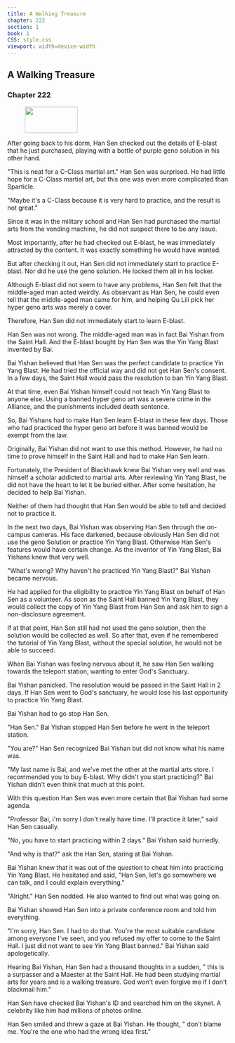 ```yaml
---
title: A Walking Treasure
chapter: 222
section: 1
book: 1
CSS: style.css
viewport: width=device-width
---
```


## A Walking Treasure

### Chapter 222

<figure>
	<img src="../Images/gem.gif" alt="" id="gem" width="120" height="60" />
</figure>

After going back to his dorm, Han Sen checked out the details of E-blast that he just purchased, playing with a bottle of purple geno solution in his other hand.

"This is neat for a C-Class martial art." Han Sen was surprised. He had little hope for a C-Class martial art, but this one was even more complicated than Sparticle.

"Maybe it's a C-Class because it is very hard to practice, and the result is not great."

Since it was in the military school and Han Sen had purchased the martial arts from the vending machine, he did not suspect there to be any issue.

Most importantly, after he had checked out E-blast, he was immediately attracted by the content. It was exactly something he would have wanted.

But after checking it out, Han Sen did not immediately start to practice E-blast. Nor did he use the geno solution. He locked them all in his locker.

Although E-blast did not seem to have any problems, Han Sen felt that the middle-aged man acted weirdly. As observant as Han Sen, he could even tell that the middle-aged man came for him, and helping Qu Lili pick her hyper geno arts was merely a cover.

Therefore, Han Sen did not immediately start to learn E-blast.

Han Sen was not wrong. The middle-aged man was in fact Bai Yishan from the Saint Hall. And the E-blast bought by Han Sen was the Yin Yang Blast invented by Bai.

Bai Yishan believed that Han Sen was the perfect candidate to practice Yin Yang Blast. He had tried the official way and did not get Han Sen's consent. In a few days, the Saint Hall would pass the resolution to ban Yin Yang Blast.

At that time, even Bai Yishan himself could not teach Yin Yang Blast to anyone else. Using a banned hyper geno art was a severe crime in the Alliance, and the punishments included death sentence.

So, Bai Yishans had to make Han Sen learn E-blast in these few days. Those who had practiced the hyper geno art before it was banned would be exempt from the law.

Originally, Bai Yishan did not want to use this method. However, he had no time to prove himself in the Saint Hall and had to make Han Sen learn.

Fortunately, the President of Blackhawk knew Bai Yishan very well and was himself a scholar addicted to martial arts. After reviewing Yin Yang Blast, he did not have the heart to let it be buried either. After some hesitation, he decided to help Bai Yishan.

Neither of them had thought that Han Sen would be able to tell and decided not to practice it.

In the next two days, Bai Yishan was observing Han Sen through the on-campus cameras. His face darkened, because obviously Han Sen did not use the geno Solution or practice Yin Yang Blast. Otherwise Han Sen's features would have certain change. As the inventor of Yin Yang Blast, Bai Yishans knew that very well.

"What's wrong? Why haven't he practiced Yin Yang Blast?" Bai Yishan became nervous.

He had applied for the eligibility to practice Yin Yang Blast on behalf of Han Sen as a volunteer. As soon as the Saint Hall banned Yin Yang Blast, they would collect the copy of Yin Yang Blast from Han Sen and ask him to sign a non-disclosure agreement.

If at that point, Han Sen still had not used the geno solution, then the solution would be collected as well. So after that, even if he remembered the tutorial of Yin Yang Blast, without the special solution, he would not be able to succeed.

When Bai Yishan was feeling nervous about it, he saw Han Sen walking towards the teleport station, wanting to enter God's Sanctuary.

Bai Yishan panicked. The resolution would be passed in the Saint Hall in 2 days. If Han Sen went to God's sanctuary, he would lose his last opportunity to practice Yin Yang Blast.

Bai Yishan had to go stop Han Sen.

"Han Sen." Bai Yishan stopped Han Sen before he went in the teleport station.

"You are?" Han Sen recognized Bai Yishan but did not know what his name was.

"My last name is Bai, and we've met the other at the martial arts store. I recommended you to buy E-blast. Why didn't you start practicing?" Bai Yishan didn't even think that much at this point.

With this question Han Sen was even more certain that Bai Yishan had some agenda.

"Professor Bai, i'm sorry I don't really have time. I'll practice it later," said Han Sen casually.

"No, you have to start practicing within 2 days." Bai Yishan said hurriedly.

"And why is that?" ask the Han Sen, staring at Bai Yishan.

Bai Yishan knew that it was out of the question to cheat him into practicing Yin Yang Blast. He hesitated and said, "Han Sen, let's go somewhere we can talk, and I could explain everything."

"Alright." Han Sen nodded. He also wanted to find out what was going on.

Bai Yishan showed Han Sen into a private conference room and told him everything.

"I'm sorry, Han Sen. I had to do that. You're the most suitable candidate among everyone I've seen, and you refused my offer to come to the Saint Hall. I just did not want to see Yin Yang Blast banned." Bai Yishan said apologetically.

Hearing Bai Yishan, Han Sen had a thousand thoughts in a sudden, " this is a surpasser and a Maester at the Saint Hall. He had been studying martial arts for years and is a walking treasure. God won't even forgive me if I don't blackmail him."

Han Sen have checked Bai Yishan's ID and searched him on the skynet. A celebrity like him had millions of photos online.

Han Sen smiled and threw a gaze at Bai Yishan. He thought, " don't blame me. You're the one who had the wrong idea first."